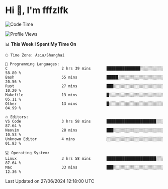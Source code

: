 # Hi 👋, I'm fffzlfk

<!--START_SECTION:waka-->
![Code Time](http://img.shields.io/badge/Code%20Time-710%20hrs%2027%20mins-blue)

![Profile Views](http://img.shields.io/badge/Profile%20Views-0-blue)

📊 **This Week I Spent My Time On** 

```text
🕑︎ Time Zone: Asia/Shanghai

💬 Programming Languages: 
C                        2 hrs 39 mins       ███████████████░░░░░░░░░░   58.80 % 
Bash                     55 mins             █████░░░░░░░░░░░░░░░░░░░░   20.56 % 
Rust                     27 mins             ███░░░░░░░░░░░░░░░░░░░░░░   10.20 % 
Makefile                 13 mins             █░░░░░░░░░░░░░░░░░░░░░░░░   05.11 % 
Other                    13 mins             █░░░░░░░░░░░░░░░░░░░░░░░░   04.99 % 

🔥 Editors: 
VS Code                  3 hrs 58 mins       ██████████████████████░░░   87.64 % 
Neovim                   28 mins             ███░░░░░░░░░░░░░░░░░░░░░░   10.53 % 
Unknown Editor           4 mins              ░░░░░░░░░░░░░░░░░░░░░░░░░   01.83 % 

💻 Operating System: 
Linux                    3 hrs 58 mins       ██████████████████████░░░   87.64 % 
Mac                      33 mins             ███░░░░░░░░░░░░░░░░░░░░░░   12.36 % 
```


 Last Updated on 27/06/2024 12:18:00 UTC
<!--END_SECTION:waka-->
